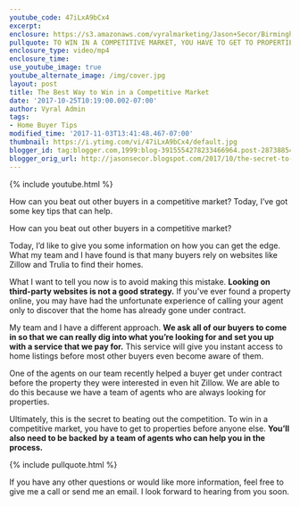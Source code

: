 ```yaml
---
youtube_code: 47iLxA9bCx4
excerpt:
enclosure: https://s3.amazonaws.com/vyralmarketing/Jason+Secor/Birmingham+Real+Estate+The+secret+to+winning+in+a+competitive+market.mp4
pullquote: TO WIN IN A COMPETITIVE MARKET, YOU HAVE TO GET TO PROPERTIES FIRST BEFORE ANYONE ELSE.
enclosure_type: video/mp4
enclosure_time:
use_youtube_image: true
youtube_alternate_image: /img/cover.jpg
layout: post
title: The Best Way to Win in a Competitive Market
date: '2017-10-25T10:19:00.002-07:00'
author: Vyral Admin
tags:
- Home Buyer Tips
modified_time: '2017-11-03T13:41:48.467-07:00'
thumbnail: https://i.ytimg.com/vi/47iLxA9bCx4/default.jpg
blogger_id: tag:blogger.com,1999:blog-3915554278233466964.post-2873885487735815992
blogger_orig_url: http://jasonsecor.blogspot.com/2017/10/the-secret-to-winning-in-competitive.html
---
```

{% include youtube.html %}

How can you beat out other buyers in a competitive market? Today, I’ve got some key tips that can help.

How can you beat out other buyers in a competitive market?

Today, I’d like to give you some information on how you can get the edge. What my team and I have found is that many buyers rely on websites like Zillow and Trulia to find their homes.

What I want to tell you now is to avoid making this mistake. **Looking on third-party websites is not a good strategy.** If you’ve ever found a property online, you may have had the unfortunate experience of calling your agent only to discover that the home has already gone under contract.

My team and I have a different approach. **We ask all of our buyers to come in so that we can really dig into what you’re looking for and set you up with a service that we pay for.** This service will give you instant access to home listings before most other buyers even become aware of them.  

One of the agents on our team recently helped a buyer get under contract before the property they were interested in even hit Zillow. We are able to do this because we have a team of agents who are always looking for properties.

Ultimately, this is the secret to beating out the competition. To win in a competitive market, you have to get to properties before anyone else. **You’ll also need to be backed by a team of agents who can help you in the process.**

{% include pullquote.html %}

If you have any other questions or would like more information, feel free to give me a call or send me an email. I look forward to hearing from you soon.
